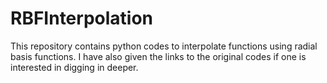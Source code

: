# RBFInterpolation
This repository contains python codes to interpolate functions using radial basis functions. I have also given the links to the original codes if one is interested in digging in deeper.
